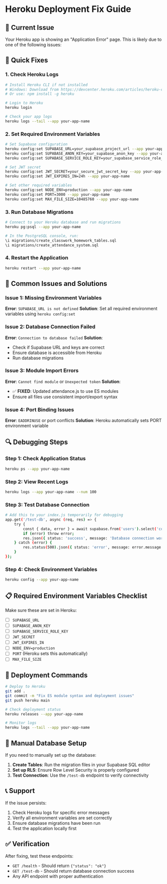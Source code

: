 # Heroku Deployment Fix Guide

## 🚨 Current Issue

Your Heroku app is showing an "Application Error" page. This is likely due to one of the following issues:

## 🔧 Quick Fixes

### 1. **Check Heroku Logs**

```bash
# Install Heroku CLI if not installed
# Windows: Download from https://devcenter.heroku.com/articles/heroku-cli
# Or use: npm install -g heroku

# Login to Heroku
heroku login

# Check your app logs
heroku logs --tail --app your-app-name
```

### 2. **Set Required Environment Variables**

```bash
# Set Supabase configuration
heroku config:set SUPABASE_URL=your_supabase_project_url --app your-app-name
heroku config:set SUPABASE_ANON_KEY=your_supabase_anon_key --app your-app-name
heroku config:set SUPABASE_SERVICE_ROLE_KEY=your_supabase_service_role_key --app your-app-name

# Set JWT secret
heroku config:set JWT_SECRET=your_secure_jwt_secret_key --app your-app-name
heroku config:set JWT_EXPIRES_IN=24h --app your-app-name

# Set other required variables
heroku config:set NODE_ENV=production --app your-app-name
heroku config:set PORT=3000 --app your-app-name
heroku config:set MAX_FILE_SIZE=10485760 --app your-app-name
```

### 3. **Run Database Migrations**

```bash
# Connect to your Heroku database and run migrations
heroku pg:psql --app your-app-name

# In the PostgreSQL console, run:
\i migrations/create_classwork_homework_tables.sql
\i migrations/create_attendance_system.sql
```

### 4. **Restart the Application**

```bash
heroku restart --app your-app-name
```

## 🐛 Common Issues and Solutions

### **Issue 1: Missing Environment Variables**

**Error**: `SUPABASE_URL is not defined`
**Solution**: Set all required environment variables using `heroku config:set`

### **Issue 2: Database Connection Failed**

**Error**: `Connection to database failed`
**Solution**:

- Check if Supabase URL and keys are correct
- Ensure database is accessible from Heroku
- Run database migrations

### **Issue 3: Module Import Errors**

**Error**: `Cannot find module` or `Unexpected token`
**Solution**:

- ✅ **FIXED**: Updated attendance.js to use ES modules
- Ensure all files use consistent import/export syntax

### **Issue 4: Port Binding Issues**

**Error**: `EADDRINUSE` or port conflicts
**Solution**: Heroku automatically sets PORT environment variable

## 🔍 Debugging Steps

### **Step 1: Check Application Status**

```bash
heroku ps --app your-app-name
```

### **Step 2: View Recent Logs**

```bash
heroku logs --app your-app-name --num 100
```

### **Step 3: Test Database Connection**

```bash
# Add this to your index.js temporarily for debugging
app.get('/test-db', async (req, res) => {
    try {
        const { data, error } = await supabase.from('users').select('count').limit(1);
        if (error) throw error;
        res.json({ status: 'success', message: 'Database connection working' });
    } catch (error) {
        res.status(500).json({ status: 'error', message: error.message });
    }
});
```

### **Step 4: Check Environment Variables**

```bash
heroku config --app your-app-name
```

## 📋 Required Environment Variables Checklist

Make sure these are set in Heroku:

- [ ] `SUPABASE_URL`
- [ ] `SUPABASE_ANON_KEY`
- [ ] `SUPABASE_SERVICE_ROLE_KEY`
- [ ] `JWT_SECRET`
- [ ] `JWT_EXPIRES_IN`
- [ ] `NODE_ENV=production`
- [ ] `PORT` (Heroku sets this automatically)
- [ ] `MAX_FILE_SIZE`

## 🚀 Deployment Commands

```bash
# Deploy to Heroku
git add .
git commit -m "Fix ES module syntax and deployment issues"
git push heroku main

# Check deployment status
heroku releases --app your-app-name

# Monitor logs
heroku logs --tail --app your-app-name
```

## 🔧 Manual Database Setup

If you need to manually set up the database:

1. **Create Tables**: Run the migration files in your Supabase SQL editor
2. **Set up RLS**: Ensure Row Level Security is properly configured
3. **Test Connection**: Use the `/test-db` endpoint to verify connectivity

## 📞 Support

If the issue persists:

1. Check Heroku logs for specific error messages
2. Verify all environment variables are set correctly
3. Ensure database migrations have been run
4. Test the application locally first

## ✅ Verification

After fixing, test these endpoints:

- `GET /health` - Should return `{"status": "ok"}`
- `GET /test-db` - Should return database connection success
- Any API endpoint with proper authentication
